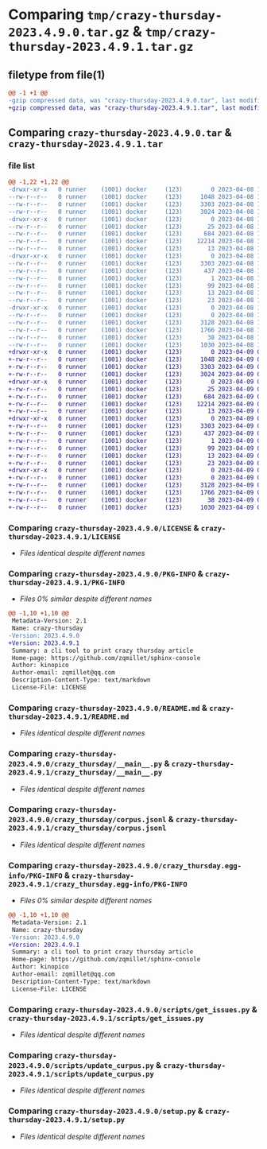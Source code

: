 # Comparing `tmp/crazy-thursday-2023.4.9.0.tar.gz` & `tmp/crazy-thursday-2023.4.9.1.tar.gz`

## filetype from file(1)

```diff
@@ -1 +1 @@
-gzip compressed data, was "crazy-thursday-2023.4.9.0.tar", last modified: Sat Apr  8 17:27:04 2023, max compression
+gzip compressed data, was "crazy-thursday-2023.4.9.1.tar", last modified: Sun Apr  9 05:27:21 2023, max compression
```

## Comparing `crazy-thursday-2023.4.9.0.tar` & `crazy-thursday-2023.4.9.1.tar`

### file list

```diff
@@ -1,22 +1,22 @@
-drwxr-xr-x   0 runner    (1001) docker     (123)        0 2023-04-08 17:27:04.656695 crazy-thursday-2023.4.9.0/
--rw-r--r--   0 runner    (1001) docker     (123)     1048 2023-04-08 17:26:50.000000 crazy-thursday-2023.4.9.0/LICENSE
--rw-r--r--   0 runner    (1001) docker     (123)     3303 2023-04-08 17:27:04.656695 crazy-thursday-2023.4.9.0/PKG-INFO
--rw-r--r--   0 runner    (1001) docker     (123)     3024 2023-04-08 17:26:50.000000 crazy-thursday-2023.4.9.0/README.md
-drwxr-xr-x   0 runner    (1001) docker     (123)        0 2023-04-08 17:27:04.656695 crazy-thursday-2023.4.9.0/crazy_thursday/
--rw-r--r--   0 runner    (1001) docker     (123)       25 2023-04-08 17:26:55.000000 crazy-thursday-2023.4.9.0/crazy_thursday/__init__.py
--rw-r--r--   0 runner    (1001) docker     (123)      684 2023-04-08 17:26:50.000000 crazy-thursday-2023.4.9.0/crazy_thursday/__main__.py
--rw-r--r--   0 runner    (1001) docker     (123)    12214 2023-04-08 17:26:55.000000 crazy-thursday-2023.4.9.0/crazy_thursday/corpus.jsonl
--rw-r--r--   0 runner    (1001) docker     (123)       13 2023-04-08 17:26:50.000000 crazy-thursday-2023.4.9.0/crazy_thursday/requirements.txt
-drwxr-xr-x   0 runner    (1001) docker     (123)        0 2023-04-08 17:27:04.656695 crazy-thursday-2023.4.9.0/crazy_thursday.egg-info/
--rw-r--r--   0 runner    (1001) docker     (123)     3303 2023-04-08 17:27:04.000000 crazy-thursday-2023.4.9.0/crazy_thursday.egg-info/PKG-INFO
--rw-r--r--   0 runner    (1001) docker     (123)      437 2023-04-08 17:27:04.000000 crazy-thursday-2023.4.9.0/crazy_thursday.egg-info/SOURCES.txt
--rw-r--r--   0 runner    (1001) docker     (123)        1 2023-04-08 17:27:04.000000 crazy-thursday-2023.4.9.0/crazy_thursday.egg-info/dependency_links.txt
--rw-r--r--   0 runner    (1001) docker     (123)       99 2023-04-08 17:27:04.000000 crazy-thursday-2023.4.9.0/crazy_thursday.egg-info/entry_points.txt
--rw-r--r--   0 runner    (1001) docker     (123)       13 2023-04-08 17:27:04.000000 crazy-thursday-2023.4.9.0/crazy_thursday.egg-info/requires.txt
--rw-r--r--   0 runner    (1001) docker     (123)       23 2023-04-08 17:27:04.000000 crazy-thursday-2023.4.9.0/crazy_thursday.egg-info/top_level.txt
-drwxr-xr-x   0 runner    (1001) docker     (123)        0 2023-04-08 17:27:04.656695 crazy-thursday-2023.4.9.0/scripts/
--rw-r--r--   0 runner    (1001) docker     (123)        0 2023-04-08 17:26:50.000000 crazy-thursday-2023.4.9.0/scripts/__init__.py
--rw-r--r--   0 runner    (1001) docker     (123)     3128 2023-04-08 17:26:50.000000 crazy-thursday-2023.4.9.0/scripts/get_issues.py
--rw-r--r--   0 runner    (1001) docker     (123)     1766 2023-04-08 17:26:50.000000 crazy-thursday-2023.4.9.0/scripts/update_curpus.py
--rw-r--r--   0 runner    (1001) docker     (123)       38 2023-04-08 17:27:04.656695 crazy-thursday-2023.4.9.0/setup.cfg
--rw-r--r--   0 runner    (1001) docker     (123)     1030 2023-04-08 17:26:50.000000 crazy-thursday-2023.4.9.0/setup.py
+drwxr-xr-x   0 runner    (1001) docker     (123)        0 2023-04-09 05:27:21.811974 crazy-thursday-2023.4.9.1/
+-rw-r--r--   0 runner    (1001) docker     (123)     1048 2023-04-09 05:27:05.000000 crazy-thursday-2023.4.9.1/LICENSE
+-rw-r--r--   0 runner    (1001) docker     (123)     3303 2023-04-09 05:27:21.811974 crazy-thursday-2023.4.9.1/PKG-INFO
+-rw-r--r--   0 runner    (1001) docker     (123)     3024 2023-04-09 05:27:05.000000 crazy-thursday-2023.4.9.1/README.md
+drwxr-xr-x   0 runner    (1001) docker     (123)        0 2023-04-09 05:27:21.807974 crazy-thursday-2023.4.9.1/crazy_thursday/
+-rw-r--r--   0 runner    (1001) docker     (123)       25 2023-04-09 05:27:11.000000 crazy-thursday-2023.4.9.1/crazy_thursday/__init__.py
+-rw-r--r--   0 runner    (1001) docker     (123)      684 2023-04-09 05:27:05.000000 crazy-thursday-2023.4.9.1/crazy_thursday/__main__.py
+-rw-r--r--   0 runner    (1001) docker     (123)    12214 2023-04-09 05:27:11.000000 crazy-thursday-2023.4.9.1/crazy_thursday/corpus.jsonl
+-rw-r--r--   0 runner    (1001) docker     (123)       13 2023-04-09 05:27:05.000000 crazy-thursday-2023.4.9.1/crazy_thursday/requirements.txt
+drwxr-xr-x   0 runner    (1001) docker     (123)        0 2023-04-09 05:27:21.811974 crazy-thursday-2023.4.9.1/crazy_thursday.egg-info/
+-rw-r--r--   0 runner    (1001) docker     (123)     3303 2023-04-09 05:27:21.000000 crazy-thursday-2023.4.9.1/crazy_thursday.egg-info/PKG-INFO
+-rw-r--r--   0 runner    (1001) docker     (123)      437 2023-04-09 05:27:21.000000 crazy-thursday-2023.4.9.1/crazy_thursday.egg-info/SOURCES.txt
+-rw-r--r--   0 runner    (1001) docker     (123)        1 2023-04-09 05:27:21.000000 crazy-thursday-2023.4.9.1/crazy_thursday.egg-info/dependency_links.txt
+-rw-r--r--   0 runner    (1001) docker     (123)       99 2023-04-09 05:27:21.000000 crazy-thursday-2023.4.9.1/crazy_thursday.egg-info/entry_points.txt
+-rw-r--r--   0 runner    (1001) docker     (123)       13 2023-04-09 05:27:21.000000 crazy-thursday-2023.4.9.1/crazy_thursday.egg-info/requires.txt
+-rw-r--r--   0 runner    (1001) docker     (123)       23 2023-04-09 05:27:21.000000 crazy-thursday-2023.4.9.1/crazy_thursday.egg-info/top_level.txt
+drwxr-xr-x   0 runner    (1001) docker     (123)        0 2023-04-09 05:27:21.811974 crazy-thursday-2023.4.9.1/scripts/
+-rw-r--r--   0 runner    (1001) docker     (123)        0 2023-04-09 05:27:05.000000 crazy-thursday-2023.4.9.1/scripts/__init__.py
+-rw-r--r--   0 runner    (1001) docker     (123)     3128 2023-04-09 05:27:05.000000 crazy-thursday-2023.4.9.1/scripts/get_issues.py
+-rw-r--r--   0 runner    (1001) docker     (123)     1766 2023-04-09 05:27:05.000000 crazy-thursday-2023.4.9.1/scripts/update_curpus.py
+-rw-r--r--   0 runner    (1001) docker     (123)       38 2023-04-09 05:27:21.811974 crazy-thursday-2023.4.9.1/setup.cfg
+-rw-r--r--   0 runner    (1001) docker     (123)     1030 2023-04-09 05:27:05.000000 crazy-thursday-2023.4.9.1/setup.py
```

### Comparing `crazy-thursday-2023.4.9.0/LICENSE` & `crazy-thursday-2023.4.9.1/LICENSE`

 * *Files identical despite different names*

### Comparing `crazy-thursday-2023.4.9.0/PKG-INFO` & `crazy-thursday-2023.4.9.1/PKG-INFO`

 * *Files 0% similar despite different names*

```diff
@@ -1,10 +1,10 @@
 Metadata-Version: 2.1
 Name: crazy-thursday
-Version: 2023.4.9.0
+Version: 2023.4.9.1
 Summary: a cli tool to print crazy thursday article
 Home-page: https://github.com/zqmillet/sphinx-console
 Author: kinopico
 Author-email: zqmillet@qq.com
 Description-Content-Type: text/markdown
 License-File: LICENSE
```

### Comparing `crazy-thursday-2023.4.9.0/README.md` & `crazy-thursday-2023.4.9.1/README.md`

 * *Files identical despite different names*

### Comparing `crazy-thursday-2023.4.9.0/crazy_thursday/__main__.py` & `crazy-thursday-2023.4.9.1/crazy_thursday/__main__.py`

 * *Files identical despite different names*

### Comparing `crazy-thursday-2023.4.9.0/crazy_thursday/corpus.jsonl` & `crazy-thursday-2023.4.9.1/crazy_thursday/corpus.jsonl`

 * *Files identical despite different names*

### Comparing `crazy-thursday-2023.4.9.0/crazy_thursday.egg-info/PKG-INFO` & `crazy-thursday-2023.4.9.1/crazy_thursday.egg-info/PKG-INFO`

 * *Files 0% similar despite different names*

```diff
@@ -1,10 +1,10 @@
 Metadata-Version: 2.1
 Name: crazy-thursday
-Version: 2023.4.9.0
+Version: 2023.4.9.1
 Summary: a cli tool to print crazy thursday article
 Home-page: https://github.com/zqmillet/sphinx-console
 Author: kinopico
 Author-email: zqmillet@qq.com
 Description-Content-Type: text/markdown
 License-File: LICENSE
```

### Comparing `crazy-thursday-2023.4.9.0/scripts/get_issues.py` & `crazy-thursday-2023.4.9.1/scripts/get_issues.py`

 * *Files identical despite different names*

### Comparing `crazy-thursday-2023.4.9.0/scripts/update_curpus.py` & `crazy-thursday-2023.4.9.1/scripts/update_curpus.py`

 * *Files identical despite different names*

### Comparing `crazy-thursday-2023.4.9.0/setup.py` & `crazy-thursday-2023.4.9.1/setup.py`

 * *Files identical despite different names*

